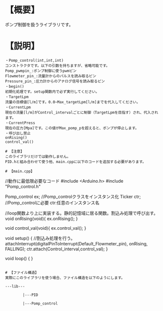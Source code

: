 # 【概要】
ポンプ制御を扱うライブラリです。

# 【説明】
```
・Pomp_control(int,int,int)
コンストラクタです。以下の引数を持ちますが、省略可能です。
Pomp_pwmpin_:ポンプ制御に使うpwmピン
Flowmeter_pin_:流量計からのパルスを読み取るピン
Pressure_pin_:圧力計からのアナログ信号を読み取るピン
・begin()
初期化処理です。setup関数内で必ず実行してください。
・TargetLpm
流量の目標値[l/m]です。0.0~Max_targetLpm[l/m]までを代入してください。
・CurrentLpm
現在の流量[l/m]がControl_intervalごとに制御（TargetLpmを目指す）され、代入されます。
・CurrentPress
現在の圧力[Mpa]です。この値がMax_pomp_pを超えると、ポンプが停止します。
・呼び出し禁止
onRising()
control_val()

# 【注意】
このライブラリだけでは動作しません。
PID.hと組み合わせて使う他、main.cppに以下のコードを追加する必要があります。

# 【main.cpp】
```
//動作に最低限必要なコード
#include <Arduino.h>
#include "Pomp_control.h"

Pomp_control ex;  //Pomp_controlクラスをインスタンス化
Ticker ctr;       //Pomp_controlに必要 ctr:任意のインスタンス名

//loop関数より上に実装する。静的記憶域に居る関数。割込み処理で呼び出す。
void onRising(void){
  ex.onRising();
}

void control_val(void){
  ex.control_val();
}

void setup() {
  //割込み処理を行う。
  attachInterrupt(digitalPinToInterrupt(Default_Flowmeter_pin), onRising, FALLING);
  ctr.attach(Control_interval,control_val);
}

void loop() {
}
```

# 【ファイル構造】
実際にこのライブラリを使う場合、ファイル構造を以下のようにします。

---lib---

        |---PID

        |---Pomp_control